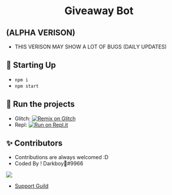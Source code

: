 <h1 align="center">Giveaway Bot</h1>


## (ALPHA VERISON) ##
- THIS VERISON MAY SHOW A LOT OF BUGS (DAILY UPDATES)


## 📝 Starting Up
- ```npm i```
- ```npm start```

## 💨 Run the projects
- Glitch: [![Remix on Glitch](https://cdn.glitch.com/2703baf2-b643-4da7-ab91-7ee2a2d00b5b%2Fremix-button.svg)](https://glitch.com/edit/#!/import/github/TeamDarkDevs/GiveawayBot)
- Repl: [![Run on Repl.it](https://repl.it/badge/github/HELLMAKER0001/Alt-Detector)](https://repl.it/github/TeamDarkDevs/GiveawayBot)
## ✨ Contributors
- Contributions are always welcomed :D
- Coded By ! Darkboy🍭#9966
<a href="https://github.com/TeamDarkDevs/GiveawayBot">
  <img src="https://cdn.discordapp.com/avatars/697279777974911077/a_80ca0dd9e031ca03ceadfe57c65336c0.gif?size=1024" />
</a>

 - [Support Guild](https://discord.gg/devs)
